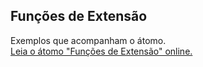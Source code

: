## Funções de Extensão

Exemplos que acompanham o átomo.  
[Leia o átomo "Funções de Extensão" online.](https://stepik.org/lesson/107293/step/1)